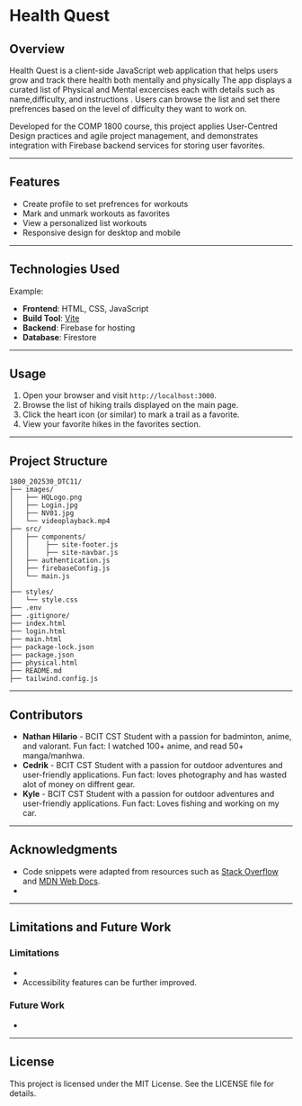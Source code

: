 # Health Quest

## Overview

Health Quest is a client-side JavaScript web application that helps users grow and track there health both mentally and physically The app displays a curated list of Physical and Mental excercises each with details such as name,difficulty, and instructions . Users can browse the list and set there prefrences based on the level of difficulty they want to work on.

Developed for the COMP 1800 course, this project applies User-Centred Design practices and agile project management, and demonstrates integration with Firebase backend services for storing user favorites.

---

## Features

- Create profile to set prefrences for workouts
- Mark and unmark workouts as favorites
- View a personalized list workouts
- Responsive design for desktop and mobile

---

## Technologies Used

Example:

- **Frontend**: HTML, CSS, JavaScript
- **Build Tool**: [Vite](https://vitejs.dev/)
- **Backend**: Firebase for hosting
- **Database**: Firestore

---

## Usage

1. Open your browser and visit `http://localhost:3000`.
2. Browse the list of hiking trails displayed on the main page.
3. Click the heart icon (or similar) to mark a trail as a favorite.
4. View your favorite hikes in the favorites section.

---

## Project Structure

```
1800_202530_DTC11/
├── images/
│   ├── HQLogo.png
│   ├── Login.jpg
│   ├── NV01.jpg
│   └── videoplayback.mp4
├── src/
│   ├── components/
│   │    ├── site-footer.js
│   │    ├── site-navbar.js
│   ├── authentication.js
│   ├── firebaseConfig.js
│   └── main.js
│   
├── styles/
│   └── style.css
├── .env
├── .gitignore/
├── index.html
├── login.html
├── main.html
├── package-lock.json
├── package.json
├── physical.html
├── README.md
├── tailwind.config.js
```

---

## Contributors

- **Nathan Hilario** - BCIT CST Student with a passion for badminton, anime, and valorant. Fun fact: I watched 100+ anime, and read 50+ manga/manhwa.
- **Cedrik** - BCIT CST Student with a passion for outdoor adventures and user-friendly applications. Fun fact: loves photography and has wasted alot of money on diffrent gear.
- **Kyle** - BCIT CST Student with a passion for outdoor adventures and user-friendly applications. Fun fact: Loves fishing and working on my car.

---

## Acknowledgments

- Code snippets were adapted from resources such as [Stack Overflow](https://stackoverflow.com/) and [MDN Web Docs](https://developer.mozilla.org/).
- 

---

## Limitations and Future Work

### Limitations

- 
- Accessibility features can be further improved.

### Future Work

- 

---

## License

This project is licensed under the MIT License. See the LICENSE file for details.
